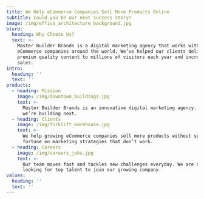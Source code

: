 ```yaml
---
title: We Help eCommerce Companies Sell More Products Online
subtitle: Could you be our next success story?
image: /img/office_architecture_background.jpg
blurb:
  heading: Why Choose Us?
  text: >-
    Master Builder Brands is a digital marketing agency that works with growing
    eCommerce companies around the world. We’ve helped our clients deliver
    premium quality content to millions of visitors each year and increase
    sales.
intro:
  heading: ''
  text: ''
products:
  - heading: Mission
    image: /img/downtown_buildings.jpg
    text: >-
      Master Builder Brands is an innovative digital marketing agency. See what
      we’re building next.
  - heading: Clients
    image: /img/forklift_warehouse.jpg
    text: >-
      We help growing eCommerce companies sell more products without spending a
      fortune on marketing strategies that don’t work.
  - heading: Careers
    image: /img/careers_jobs.jpg
    text: >-
      Our team moves fast and tackles new challenges everyday. We are always
      looking for top talent to join our growing company.
values:
  heading: ''
  text: ''
---
```


